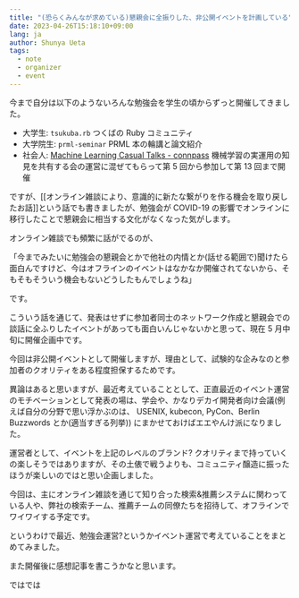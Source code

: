 ```yaml
---
title: "(恐らくみんなが求めている)懇親会に全振りした、非公開イベントを計画している"
date: 2023-04-26T15:18:10+09:00
lang: ja
author: Shunya Ueta
tags:
  - note
  - organizer
  - event
---
```


今まで自分は以下のようないろんな勉強会を学生の頃からずっと開催してきました。

- 大学生: `tsukuba.rb` つくばの Ruby コミュニティ
- 大学院生: `prml-seminar` PRML 本の輪講と論文紹介
- 社会人: [Machine Learning Casual Talks \- connpass](https://mlct.connpass.com/) 機械学習の実運用の知見を共有する会の運営に混ぜてもらって第 5 回から参加して第 13 回まで開催

ですが、[[オンライン雑談により、意識的に新たな繋がりを作る機会を取り戻したお話]]という話でも書きましたが、勉強会が COVID-19 の影響でオンラインに移行したことで懇親会に相当する文化がなくなった気がします。

オンライン雑談でも頻繁に話がでるのが、

「今までみたいに勉強会の懇親会とかで他社の内情とか(話せる範囲で)聞けたら面白んですけど、今はオフラインのイベントはなかなか開催されてないから、そもそもそういう機会もないどうしたもんでしょうね」

です。

こういう話を通じて、発表はせずに参加者同士のネットワーク作成と懇親会での談話に全ふりしたイベントがあっても面白いんじゃないかと思って、現在 5 月中旬に開催企画中です。

今回は非公開イベントとして開催しますが、理由として、試験的な企みなのと参加者のクオリティをある程度担保するためです。

異論はあると思いますが、最近考えていることとして、正直最近のイベント運営のモチベーションとして発表の場は、学会や、かなりデカイ開発者向け会議(例えば自分の分野で思い浮かぶのは、 USENIX, kubecon, PyCon、Berlin Buzzwords とか(適当すぎる列挙)) にまかせておけばエエやんけ派になりました。

運営者として、イベントを上記のレベルのブランド? クオリティまで持っていくの楽しそうではありますが、その土俵で戦うよりも、コミュニティ醸造に振ったほうが楽しいのではと思い企画しました。

今回は、主にオンライン雑談を通じて知り合った検索&推薦システムに関わっている人や、弊社の検索チーム、推薦チームの同僚たちを招待して、オフラインでワイワイする予定です。

というわけで最近、勉強会運営?というかイベント運営で考えていることをまとめてみました。

また開催後に感想記事を書こうかなと思います。

ではでは

